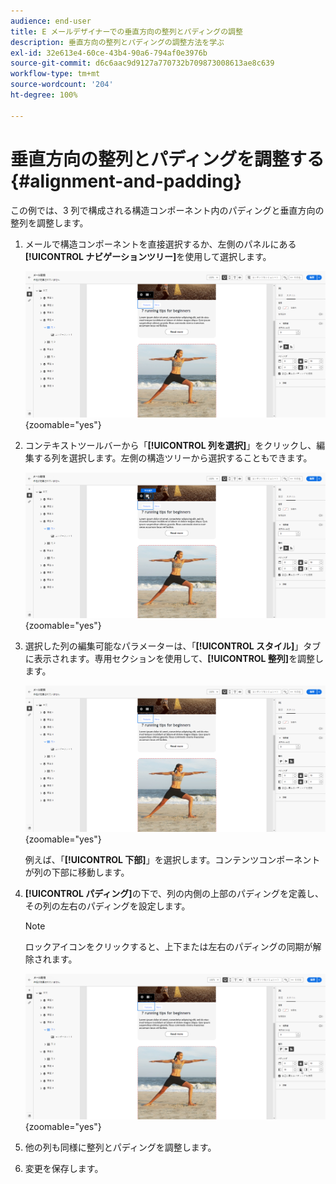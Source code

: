 ```yaml
---
audience: end-user
title: E メールデザイナーでの垂直方向の整列とパディングの調整
description: 垂直方向の整列とパディングの調整方法を学ぶ
exl-id: 32e613e4-60ce-43b4-90a6-794af0e3976b
source-git-commit: d6c6aac9d9127a770732b709873008613ae8c639
workflow-type: tm+mt
source-wordcount: '204'
ht-degree: 100%

---
```


# 垂直方向の整列とパディングを調整する {#alignment-and-padding}

この例では、3 列で構成される構造コンポーネント内のパディングと垂直方向の整列を調整します。

1. メールで構造コンポーネントを直接選択するか、左側のパネルにある&#x200B;**[!UICONTROL ナビゲーションツリー]**&#x200B;を使用して選択します。

   ![ナビゲーションツリーでの構造コンポーネントの選択を示すスクリーンショット](assets/alignment_1.png){zoomable="yes"}

1. コンテキストツールバーから「**[!UICONTROL 列を選択]**」をクリックし、編集する列を選択します。左側の構造ツリーから選択することもできます。

   ![コンテキストツールバーからの列の選択を示すスクリーンショット](assets/alignment_2.png){zoomable="yes"}

1. 選択した列の編集可能なパラメーターは、「**[!UICONTROL スタイル]**」タブに表示されます。専用セクションを使用して、**[!UICONTROL 整列]**&#x200B;を調整します。

   ![「スタイル」タブの整列調整オプションを示すスクリーンショット](assets/alignment_3.png){zoomable="yes"}

   例えば、「**[!UICONTROL 下部]**」を選択します。コンテンツコンポーネントが列の下部に移動します。

1. **[!UICONTROL パディング]**&#x200B;の下で、列の内側の上部のパディングを定義し、その列の左右のパディングを設定します。

   >[!NOTE]
   >
   >ロックアイコンをクリックすると、上下または左右のパディングの同期が解除されます。

   ![パディング調整オプションを示すスクリーンショット](assets/alignment_4.png){zoomable="yes"}

1. 他の列も同様に整列とパディングを調整します。

1. 変更を保存します。
